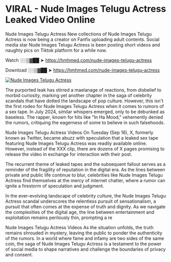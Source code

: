 # VIRAL - Nude Images Telugu Actress Leaked Video Online

Nude Images Telugu Actress New collections of Nude Images Telugu Actress is now being a creator on Fanfix uploading adult contents. Social media star Nude Images Telugu Actress is been posting short videos and naughty pics on Tiktok platform for a while now.

Watch ░░▒▓██ ➤ https://hmhmed.com/nude-images-telugu-actress

Download ░░▒▓██ ➤ https://hmhmed.com/nude-images-telugu-actress

[![Nude Images Telugu Actress](https://i.imgur.com/dJHk4Zq.gif)](https://hmhmed.com/nude-images-telugu-actress)

The purported leak has stirred a maelanage of reactions, from disbelief to morbid curiosity, marking yet another chapter in the saga of celebrity scandals that have dotted the landscape of pop culture. However, this isn't the first rodeo for Nude Images Telugu Actress when it comes to rumors of a sex tape. In July 2024, similar whispers emerged, only to be debunked as baseless. The rapper, known for hits like "In Ha Mood," vehemently denied the rumors, critiquing the eagerness of some to believe in such falsehoods.

Nude Images Telugu Actress Videos
On Tuesday (Sep 16), X, formerly known as Twitter, became abuzz with speculation that a leaked sex tape featuring Nude Images Telugu Actress was readily available online. However, instead of the XXX clip, there are dozens of X pages promising to release the video in exchange for interaction with their post.

The recurrent theme of leaked tapes and the subsequent fallout serves as a reminder of the fragility of reputation in the digital era. As the lines between private and public life continue to blur, celebrities like Nude Images Telugu Actress find themselves at the mercy of internet chatter, where a rumor can ignite a firestorm of speculation and judgment.

In the ever-evolving landscape of celebrity culture, the Nude Images Telugu Actress scandal underscores the relentless pursuit of sensationalism, a pursuit that often comes at the expense of truth and dignity. As we navigate the complexities of the digital age, the line between entertainment and exploitation remains perilously thin, prompting a re

Nude Images Telugu Actress Videos
As the situation unfolds, the truth remains shrouded in mystery, leaving the public to ponder the authenticity of the rumors. In a world where fame and infamy are two sides of the same coin, the saga of Nude Images Telugu Actress is a testament to the power of social media to shape narratives and challenge the boundaries of privacy and consent.